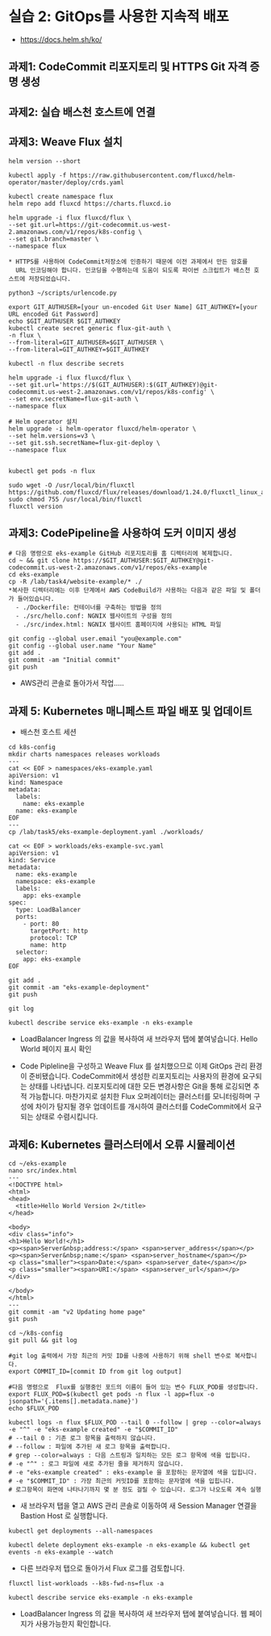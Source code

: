 # 실습 2: GitOps를 사용한 지속적 배포
- https://docs.helm.sh/ko/


## 과제1: CodeCommit 리포지토리 및 HTTPS Git 자격 증명 생성

## 과제2: 실습 배스천 호스트에 연결

## 과제3: Weave Flux 설치

```
helm version --short

kubectl apply -f https://raw.githubusercontent.com/fluxcd/helm-operator/master/deploy/crds.yaml

kubectl create namespace flux
helm repo add fluxcd https://charts.fluxcd.io

helm upgrade -i flux fluxcd/flux \
--set git.url=https://git-codecommit.us-west-2.amazonaws.com/v1/repos/k8s-config \
--set git.branch=master \
--namespace flux

* HTTPS를 사용하여 CodeCommit저장소에 인증하기 때문에 이전 과제에서 만든 암호를 
  URL 인코딩해야 합니다. 인코딩을 수행하는데 도움이 되도록 파이썬 스크립트가 배스천 호스트에 저장되었습니다.

python3 ~/scripts/urlencode.py

export GIT_AUTHUSER=[your un-encoded Git User Name] GIT_AUTHKEY=[your URL encoded Git Password]
echo $GIT_AUTHUSER $GIT_AUTHKEY
kubectl create secret generic flux-git-auth \
-n flux \
--from-literal=GIT_AUTHUSER=$GIT_AUTHUSER \
--from-literal=GIT_AUTHKEY=$GIT_AUTHKEY

kubectl -n flux describe secrets

helm upgrade -i flux fluxcd/flux \
--set git.url='https://$(GIT_AUTHUSER):$(GIT_AUTHKEY)@git-codecommit.us-west-2.amazonaws.com/v1/repos/k8s-config' \
--set env.secretName=flux-git-auth \
--namespace flux

# Helm operator 설치
helm upgrade -i helm-operator fluxcd/helm-operator \
--set helm.versions=v3 \
--set git.ssh.secretName=flux-git-deploy \
--namespace flux


kubectl get pods -n flux

sudo wget -O /usr/local/bin/fluxctl https://github.com/fluxcd/flux/releases/download/1.24.0/fluxctl_linux_amd64
sudo chmod 755 /usr/local/bin/fluxctl
fluxctl version
```


## 과제3: CodePipeline을 사용하여 도커 이미지 생성

```
# 다음 명령으로 eks-example GitHub 리포지토리를 홈 디렉터리에 복제합니다.
cd ~ && git clone https://$GIT_AUTHUSER:$GIT_AUTHKEY@git-codecommit.us-west-2.amazonaws.com/v1/repos/eks-example
cd eks-example
cp -R /lab/task4/website-example/* ./
*복사한 디렉터리에는 이후 단계에서 AWS CodeBuild가 사용하는 다음과 같은 파일 및 폴더가 들어있습니다.
  - ./Dockerfile: 컨테이너를 구축하는 방법을 정의
  - ./src/hello.conf: NGNIX 웹사이트의 구성을 정의
  - ./src/index.html: NGNIX 웹사이트 홈페이지에 사용되는 HTML 파일

git config --global user.email "you@example.com"
git config --global user.name "Your Name"
git add .
git commit -am "Initial commit"
git push
```
- AWS관리 콘솔로 돌아가서 작업.....

## 과제 5: Kubernetes 매니페스트 파일 배포 및 업데이트
- 배스천 호스트 세션
```cd ~ && git clone https://$GIT_AUTHUSER:$GIT_AUTHKEY@git-codecommit.us-west-2.amazonaws.com/v1/repos/k8s-config
cd k8s-config
mkdir charts namespaces releases workloads
---
cat << EOF > namespaces/eks-example.yaml
apiVersion: v1
kind: Namespace
metadata:
  labels:
    name: eks-example
  name: eks-example
EOF
---
cp /lab/task5/eks-example-deployment.yaml ./workloads/

cat << EOF > workloads/eks-example-svc.yaml
apiVersion: v1
kind: Service
metadata:
  name: eks-example
  namespace: eks-example
  labels:
    app: eks-example
spec:
  type: LoadBalancer
  ports:
    - port: 80
      targetPort: http
      protocol: TCP
      name: http
  selector:
    app: eks-example
EOF

git add .
git commit -am "eks-example-deployment"
git push

git log

kubectl describe service eks-example -n eks-example
```
- LoadBalancer Ingress 의 값을 복사하여 새 브라우저 탭에 붙여넣습니다.
 Hello World 페이지 표시 확인

- Code Pipleline을 구성하고 Weave Flux 를 설치했으므로 이제 GitOps 관리 환경이 준비됐습니다.
 CodeCommit에서 생성한 리포지토리는 사용자의 환경에 요구되는 상태를 나타냅니다.
 리포지토리에 대한 모든 변경사항은 Git을 통해 로깅되면 추적 가능합니다.
 마찬가지로 설치한 Flux 오퍼레이터는 클러스터를 모니터링하며 구성에 차이가 탐지될 경우 
 업데이트를 개시하여 클러스터를 CodeCommit에서 요구되는 상태로 수렴시킵니다. 


## 과제6: Kubernetes 클러스터에서 오류 시뮬레이션

```
cd ~/eks-example
nano src/index.html
---
<!DOCTYPE html>
<html>
<head>
  <title>Hello World Version 2</title>
</head>

<body>
<div class="info">
<h1>Hello World!</h1>
<p><span>Server&nbsp;address:</span> <span>server_address</span></p>
<p><span>Server&nbsp;name:</span> <span>server_hostname</span></p>
<p class="smaller"><span>Date:</span> <span>server_date</span></p>
<p class="smaller"><span>URI:</span> <span>server_url</span></p>
</div>

</body>
</html>
---
git commit -am "v2 Updating home page"
git push

cd ~/k8s-config
git pull && git log

#git log 출력에서 가장 최근의 커밋 ID를 나중에 사용하기 위해 shell 변수로 복사합니다.
export COMMIT_ID=[commit ID from git log output]

#다음 명령으로  Flux를 실행중인 포드의 이름이 들어 있는 변수 FLUX_POD를 생성합니다.
export FLUX_POD=$(kubectl get pods -n flux -l app=flux -o jsonpath='{.items[].metadata.name}')
echo $FLUX_POD

kubectl logs -n flux $FLUX_POD --tail 0 --follow | grep --color=always -e "^" -e "eks-example created" -e "$COMMIT_ID"
# --tail 0 : 기존 로그 항목을 출력하지 않습니다.
# --follow : 파일에 추가된 새 로그 항목을 출력합니다.
# grep --color=always : 다음 스트링과 일치하는 모든 로그 항목에 색을 입힙니다.
# -e "^" : 로그 파일에 새로 추가된 줄을 제거하지 않습니다.
# -e "eks-example created" : eks-example 을 포함하는 문자열에 색을 입힙니다.
# -e "$COMMIT_ID" : 가장 최근의 커밋ID를 포함하는 문자열에 색을 입힙니다.
# 로그항목이 화면에 나타나기까지 몇 분 정도 걸릴 수 있습니다. 로그가 나오도록 계속 실행
```

- 새 브라우저 탭을 열고 AWS 관리 콘솔로 이동하여 새 Session Manager 연결을 Bastion Host 로 실행합니다.
```
kubectl get deployments --all-namespaces

kubectl delete deployment eks-example -n eks-example && kubectl get events -n eks-example --watch
```
- 다른 브라우저 탭으로 돌아가서 Flux 로그를 검토합니다.

```
fluxctl list-workloads --k8s-fwd-ns=flux -a
```

```
kubectl describe service eks-example -n eks-example
```
- LoadBalancer Ingress 의 값을 복사하여 새 브라우저 탭에 붙여넣습니다. 웹 페이지가 사용가능한지 확인합니다.
















